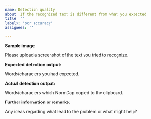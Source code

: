 ```yaml
---
name: Detection quality 
about: If the recognized text is different from what you expected
title: ''
labels: 'ocr accuracy'
assignees: ''

---
```



**Sample image:** 

Please upload a screenshot of the text you tried to recognize.

**Expected detection output:** 

Words/characters you had expected.

**Actual detection output:** 

Words/characters which NormCap copied to the clipboard.

**Further information or remarks:** 

Any ideas regarding what lead to the problem or what might help?
